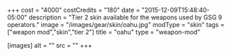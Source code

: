 +++
cost = "4000"
costCredits = "180"
date = "2015-12-09T15:48:40-05:00"
description = "Tier 2 skin available for the weapons used by GSG 9 operators."
image = "/images/gear/skin/oahu.jpg"
modType = "skin"
tags = ["weapon mod","skin","tier 2"]
title = "oahu"
type = "weapon-mod"

[images]
  alt = ""
  src = ""
+++
